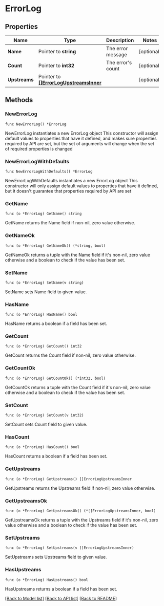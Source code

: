 # ErrorLog

## Properties

Name | Type | Description | Notes
------------ | ------------- | ------------- | -------------
**Name** | Pointer to **string** | The error message | [optional] 
**Count** | Pointer to **int32** | The error&#39;s count | [optional] 
**Upstreams** | Pointer to [**[]ErrorLogUpstreamsInner**](ErrorLogUpstreamsInner.md) |  | [optional] 

## Methods

### NewErrorLog

`func NewErrorLog() *ErrorLog`

NewErrorLog instantiates a new ErrorLog object
This constructor will assign default values to properties that have it defined,
and makes sure properties required by API are set, but the set of arguments
will change when the set of required properties is changed

### NewErrorLogWithDefaults

`func NewErrorLogWithDefaults() *ErrorLog`

NewErrorLogWithDefaults instantiates a new ErrorLog object
This constructor will only assign default values to properties that have it defined,
but it doesn't guarantee that properties required by API are set

### GetName

`func (o *ErrorLog) GetName() string`

GetName returns the Name field if non-nil, zero value otherwise.

### GetNameOk

`func (o *ErrorLog) GetNameOk() (*string, bool)`

GetNameOk returns a tuple with the Name field if it's non-nil, zero value otherwise
and a boolean to check if the value has been set.

### SetName

`func (o *ErrorLog) SetName(v string)`

SetName sets Name field to given value.

### HasName

`func (o *ErrorLog) HasName() bool`

HasName returns a boolean if a field has been set.

### GetCount

`func (o *ErrorLog) GetCount() int32`

GetCount returns the Count field if non-nil, zero value otherwise.

### GetCountOk

`func (o *ErrorLog) GetCountOk() (*int32, bool)`

GetCountOk returns a tuple with the Count field if it's non-nil, zero value otherwise
and a boolean to check if the value has been set.

### SetCount

`func (o *ErrorLog) SetCount(v int32)`

SetCount sets Count field to given value.

### HasCount

`func (o *ErrorLog) HasCount() bool`

HasCount returns a boolean if a field has been set.

### GetUpstreams

`func (o *ErrorLog) GetUpstreams() []ErrorLogUpstreamsInner`

GetUpstreams returns the Upstreams field if non-nil, zero value otherwise.

### GetUpstreamsOk

`func (o *ErrorLog) GetUpstreamsOk() (*[]ErrorLogUpstreamsInner, bool)`

GetUpstreamsOk returns a tuple with the Upstreams field if it's non-nil, zero value otherwise
and a boolean to check if the value has been set.

### SetUpstreams

`func (o *ErrorLog) SetUpstreams(v []ErrorLogUpstreamsInner)`

SetUpstreams sets Upstreams field to given value.

### HasUpstreams

`func (o *ErrorLog) HasUpstreams() bool`

HasUpstreams returns a boolean if a field has been set.


[[Back to Model list]](../README.md#documentation-for-models) [[Back to API list]](../README.md#documentation-for-api-endpoints) [[Back to README]](../README.md)


